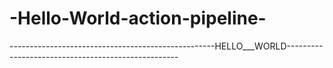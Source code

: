 # -Hello-World-action-pipeline-
---------------------------------------------------HELLO___WORLD---------------------------------------------------
